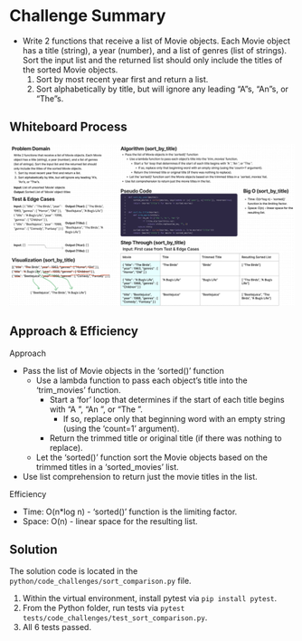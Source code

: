 # Challenge Summary

* Write 2 functions that receive a list of Movie objects. Each Movie object has a title (string), a year (number), and a list of genres (list of strings). Sort the input list and the returned list should only include the titles of the sorted Movie objects.
  1. Sort by most recent year first and return a list.
  2. Sort alphabetically by title, but will ignore any leading “A”s, “An”s, or “The”s.

## Whiteboard Process

![WhiteBoard CC28](sort_comparison.png)

## Approach & Efficiency

Approach
* Pass the list of Movie objects in the ‘sorted()’ function
  * Use a lambda function to pass each object’s title into the ‘trim_movies’ function.
    * Start a ‘for’ loop that determines if the start of each title begins with “A ”, “An ”, or “The ”.
      * If so, replace only that beginning word with an empty string (using the ‘count=1’ argument).
    * Return the trimmed title or original title (if there was nothing to replace).
  * Let the ‘sorted()’ function sort the Movie objects based on the trimmed titles in a  ‘sorted_movies’ list.
* Use list comprehension to return just the movie titles in the list.

Efficiency
* Time: O(n*log n) - ‘sorted()’ function is the limiting factor.
* Space: O(n) - linear space for the resulting list.

## Solution

The solution code is located in the `python/code_challenges/sort_comparison.py` file.

1. Within the virtual environment, install pytest via `pip install pytest`.
2. From the Python folder, run tests via `pytest tests/code_challenges/test_sort_comparison.py`.
3. All 6 tests passed.
